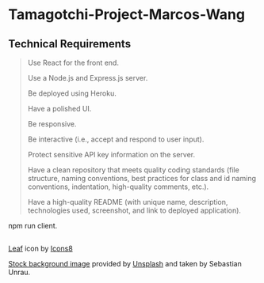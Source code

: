 # Tamagotchi-Project-Marcos-Wang

## Technical Requirements

> Use React for the front end.
>
> Use a Node.js and Express.js server.
>
> Be deployed using Heroku.
>
> Have a polished UI.
>
> Be responsive.
>
> Be interactive (i.e., accept and respond to user input).
>
> Protect sensitive API key information on the server.
>
> Have a clean repository that meets quality coding standards (file structure, naming conventions, best practices for class and id naming conventions, indentation, high-quality comments, etc.).
>
> Have a high-quality README (with unique name, description, technologies used, screenshot, and link to deployed application).

npm run client.

##

<a target="_blank" href="https://icons8.com/icon/18066/leaf">Leaf</a> icon by <a target="_blank" href="https://icons8.com">Icons8</a>

[Stock background image](https://unsplash.com/photos/trees-on-forest-with-sun-rays-sp-p7uuT0tw) provided by [Unsplash](https://unsplash.com) and taken by Sebastian Unrau.